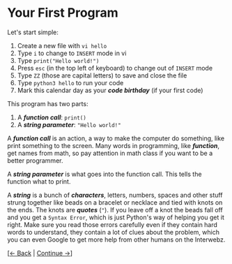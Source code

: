 # Your First Program

Let's start simple:

1. Create a new file with `vi hello`
2. Type `i` to change to `INSERT` mode in vi
3. Type `print("Hello world!")`
4. Press `esc` (in the top left of keyboard) to change out of `INSERT` mode
5. Type `ZZ` (those are capital letters) to save and close the file
6. Type `python3 hello` to run your code
7. Mark this calendar day as your ***code birthday*** (if your first code)

This program has two parts: 

1. A ***function call***: `print()`
2. A ***string parameter***: `"Hello world!"`

A ***function call*** is an action, a way to make the computer do something,
like print something to the screen. Many words in programming, like
***function***, get names from math, so pay attention in math class if you
want to be a better programmer.

A ***string parameter*** is what goes into the function call. This tells the
function what to print.

A ***string*** is a bunch of ***characters***, letters, numbers, spaces and other
stuff strung together like beads on a bracelet or necklace and tied with
knots on the ends. The knots are ***quotes*** (`"`). If you leave off a knot
the beads fall off and you get a `Syntax Error`, which is just Python's
way of helping you get it right. Make sure you read those errors carefully
even if they contain hard words to understand, they contain a lot of clues
about the problem, which you can even Google to get more help from other
humans on the Interwebz.

[[&larr; Back](../01) | [Continue &rarr;](../03)]
